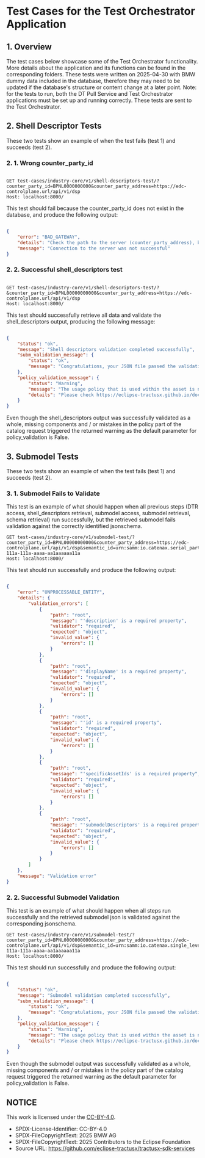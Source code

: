 # Test Cases for the Test Orchestrator Application

## 1. Overview
The test cases below showcase some of the Test Orchestrator functionality. More details about the application and its functions can be found in the corresponding folders. These tests were written on 2025-04-30 with BMW dummy data included in the database, therefore they may need to be updated if the database's structure or content change at a later point. 
Note: for the tests to run, both the DT Pull Service and Test Orchestrator applications must be set up and running correctly. These tests are sent to the Test Orchestrator. 

## 2. Shell Descriptor Tests
These two tests show an example of when the test fails (test 1) and succeeds (test 2).

### 2. 1. Wrong counter_party_id

```http

GET test-cases/industry-core/v1/shell-descriptors-test/?counter_party_id=BPNL0000000000&counter_party_address=https://edc-controlplane.url/api/v1/dsp
Host: localhost:8000/
```

This test should fail because the counter_party_id does not exist in the database, and produce the following output:

```json

{
    "error": "BAD_GATEWAY",
    "details": "Check the path to the server (counter_party_address), bpn and if the server is available",
    "message": "Connection to the server was not successful"
}

```

### 2. 2. Successful shell_descriptors test

```http

GET test-cases/industry-core/v1/shell-descriptors-test/?&counter_party_id=BPNL00000000000&counter_party_address=https://edc-controlplane.url/api/v1/dsp
Host: localhost:8000/
```

This test should successfully retrieve all data and validate the shell_descriptors output, producing the following message: 

```json

{
    "status": "ok",
    "message": "Shell descriptors validation completed successfully",
    "subm_validation_message": {
        "status": "ok",
        "message": "Congratulations, your JSON file passed the validation test"
    },
    "policy_validation_message": {
        "status": "Warning",
        "message": "The usage policy that is used within the asset is not accurate. ",
        "details": "Please check https://eclipse-tractusx.github.io/docs-kits/kits/industry-core-kit/software-development-view/policies-development-view for troubleshooting."
    }
}
```
Even though the shell_descriptors output was successfully validated as a whole, missing components and / or mistakes in the policy part of the catalog request triggered the returned warning as the default parameter for policy_validation is False. 

## 3. Submodel Tests
These two tests show an example of when the test fails (test 1) and succeeds (test 2).

### 3. 1. Submodel Fails to Validate

This test is an example of what should happen when all previous steps (DTR access, shell_descriptors retrieval, submodel access, submodel retrieval, schema retrieval) run successfully, but the retrieved submodel fails validation against the correctly identified jsonschema. 

```http
GET test-cases/industry-core/v1/submodel-test/?counter_party_id=BPNL00000000000&counter_party_address=https://edc-controlplane.url/api/v1/dsp&semantic_id=urn:samm:io.catenax.serial_part:3.0.0%23SerialPart&aas_id=urn:uuid:aasuuid2-111a-111a-aaaa-aa1aaaaaa11a
Host: localhost:8000/
```

This test should run successfully and produce the following output:

```json

{
    "error": "UNPROCESSABLE_ENTITY",
    "details": {
        "validation_errors": [
            {
                "path": "root",
                "message": "'description' is a required property",
                "validator": "required",
                "expected": "object",
                "invalid_value": {
                    "errors": []
                }
            },
            {
                "path": "root",
                "message": "'displayName' is a required property",
                "validator": "required",
                "expected": "object",
                "invalid_value": {
                    "errors": []
                }
            },
            {
                "path": "root",
                "message": "'id' is a required property",
                "validator": "required",
                "expected": "object",
                "invalid_value": {
                    "errors": []
                }
            },
            {
                "path": "root",
                "message": "'specificAssetIds' is a required property",
                "validator": "required",
                "expected": "object",
                "invalid_value": {
                    "errors": []
                }
            },
            {
                "path": "root",
                "message": "'submodelDescriptors' is a required property",
                "validator": "required",
                "expected": "object",
                "invalid_value": {
                    "errors": []
                }
            }
        ]
    },
    "message": "Validation error"
}
```

### 2. 2. Successful Submodel Validation

This test is an example of what should happen when all steps run successfully and the retrieved submodel json is validated against the corresponding jsonschema. 

```http
GET test-cases/industry-core/v1/submodel-test/?counter_party_id=BPNL00000000000&counter_party_address=https://edc-controlplane.url/api/v1/dsp&semantic_id=urn:samm:io.catenax.single_level_bom_as_built:3.0.0%23SingleLevelBomAsBuilt&aas_id=urn:uuid:aasuuid2-111a-111a-aaaa-aa1aaaaaa11a
Host: localhost:8000/
```

This test should run successfully and produce the following output:

```json

{
    "status": "ok",
    "message": "Submodel validation completed successfully",
    "subm_validation_message": {
        "status": "ok",
        "message": "Congratulations, your JSON file passed the validation test"
    },
    "policy_validation_message": {
        "status": "Warning",
        "message": "The usage policy that is used within the asset is not accurate. ",
        "details": "Please check https://eclipse-tractusx.github.io/docs-kits/kits/industry-core-kit/software-development-view/policies-development-view for troubleshooting."
    }
}

```
Even though the submodel output was successfully validated as a whole, missing components and / or mistakes in the policy part of the catalog request triggered the returned warning as the default parameter for policy_validation is False. 

## NOTICE

This work is licensed under the [CC-BY-4.0](https://creativecommons.org/licenses/by/4.0/legalcode).

- SPDX-License-Identifier: CC-BY-4.0
- SPDX-FileCopyrightText: 2025 BMW AG
- SPDX-FileCopyrightText: 2025 Contributors to the Eclipse Foundation
- Source URL: https://github.com/eclipse-tractusx/tractusx-sdk-services

